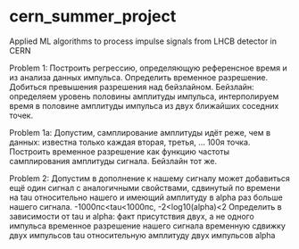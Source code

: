 # cern_summer_project
Applied ML algorithms to process impulse signals from LHCB detector in CERN

Problem 1:
Построить регрессию, определяющую референсное время и из анализа данных импульса. Определить временное разрешение. Добиться превышения разрешения над бейзлайном.
Бейзлайн: определяем уровень половины амплитуды импульса, интерполируем время в половине амплитуды импульса из двух ближайших соседних точек.

Problem 1а: Допустим, самплирование амплитуды идёт реже, чем в данных: известна только каждая вторая, третья, … 100я точка. 
Построить временное разрешение как функцию частоты самплирования амплитуды сигнала. Бейзлайн тот же.


Problem 2: Допустим в дополнение к нашему сигналу может добавиться ещё один сигнал с аналогичными свойствами, сдвинутый по времени на tau относительно нашего и имеющий амплитуду в alpha раз больше нашего сигнала. 
-1000пс<tau<1000пс, -2<log10(alpha)<2
Определить в зависимости от tau и alpha:
факт присутствия двух, а не одного импульса
временное разрешение нашего сигнала
временную сдвижку двух импульсов tau
относительную амплитуду двух импульсов alpha
